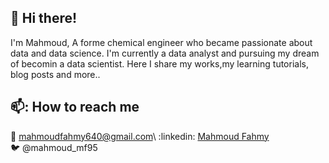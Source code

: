 ## :wave: Hi there!
I'm Mahmoud, A forme chemical engineer who became passionate about data and data science. I'm currently a data analyst and pursuing my dream of becomin a data scientist.
Here I share my works,my learning tutorials, blog posts and more.. 

## 📫: How to reach me 
:e-mail: mahmoudfahmy640@gmail.com\ 
:linkedin: [Mahmoud Fahmy](linkedin.com/in/mahmoud-fahmy-067a5a138)\
🐦 @mahmoud_mf95

<!---

--->
